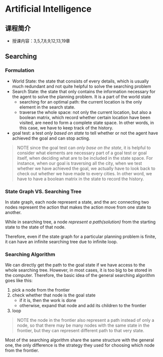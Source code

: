 # Artificial Intelligence

## 课程简介

- 授课内容：3,5,7,8,9,12,13,19章

## Searching

### Formulation

- World State: the state that consists of every details, which is usually much redundant and not quite helpful to solve the searching problem
- Search State: the state that only contains the information necessary for the agent to solve the planning problem. It is a part of the world state
  - searching for an optimal path: the current location is the only element in the search state.
  - traverse the whole space: not only the current location, but also a boolean matrix, which record whether certain location have been visited, are need to form a complete state space. In other words, in this case, we have to keep track of the history.
- goal test: a test *only based on state* to tell whether or not the agent have achieved the goal and can stop acting.

> NOTE
> since the goal test can *only base on the state*, it is helpful to consider what elements are necessary part of a goal test or goal itself, when deciding what are to be included in the state space. For instance, when our goal is traversing all the city, when we test whether we have achieved the goal, we actually have to look back to check out whether we have made to every cities. In other word, we have to have a boolean matrix in the state to record the history.

### State Graph VS. Searching Tree

In state graph, each node represent a state, and the arc connecting two nodes represent the action that makes the action move from one state to another.

While in searching tree, a node *represent a path(solution)* from the starting state to the state of that node.

Therefore, even if the state graph for a particular planning problem is finite, it can have an infinite searching tree due to infinite loop.

### Searching Algorithm

We can directly get the path to the goal state if we have access to the whole searching tree. However, in most cases, it is too big to be stored in the computer. Therefore, the basic idea of the general searching algorithm goes like this:

1. pick a node from the frontier
2. check whether that node is the goal state 
   - if it is, then the work is done
   - otherwise, expand that node and add its children to the frontier 
3. loop

> NOTE 
> the node in the frontier also represent a path instead of only a node, so that there may be many nodes with the same state in the frontier, but they can represent different path to that very state.

Most of the searching algorithm share the same structure with the general one, the only difference is the strategy they used for choosing which node from the frontier.
